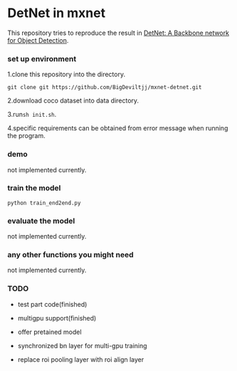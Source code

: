 # DetNet in mxnet

This repository tries to reproduce the result in [DetNet: A Backbone network for Object Detection](https://arxiv.org/pdf/1804.06215.pdf).

### set up environment

1.clone this repository into the directory.
```
git clone git https://github.com/BigDeviltjj/mxnet-detnet.git
```

2.download coco dataset into data directory.

3.run`sh init.sh`.

4.specific requirements can be obtained from error message when running the program.

### demo

not implemented currently.

### train the model

```
python train_end2end.py
```

### evaluate the model

not implemented currently.

### any other functions you might need

not implemented currently.

### TODO

* test part code(finished)

* multigpu support(finished)

* offer pretained model

* synchronized bn layer for multi-gpu training

* replace roi pooling layer with roi align layer


